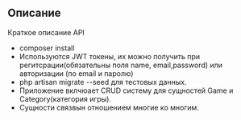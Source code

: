 ## Описание

Краткое описание API
- composer install
- Используются JWT токены, их можно получить при регитсрации(обязательны поля name, email,password) или авторизации (по email и паролю)
- php artisan migrate --seed для тестовых данных.
- Приложение вклчюает CRUD систему для сущностей Game и Category(категория игры).
- Сущности связвын отношением многие ко многим.
